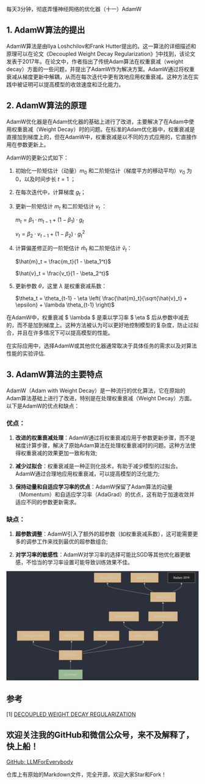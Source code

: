 每天3分钟，彻底弄懂神经网络的优化器（十一）AdamW

## 1. AdamW算法的提出
AdamW算法是由Ilya Loshchilov和Frank Hutter提出的。这一算法的详细描述和原理可以在论文《Decoupled Weight Decay Regularization》[1](#refer-anchor-1)中找到，该论文发表于2017年。在论文中，作者指出了传统Adam算法在权重衰减（weight decay）方面的一些问题，并提出了AdamW作为解决方案。AdamW通过将权重衰减从梯度更新中解耦，从而在每次迭代中更有效地应用权重衰减。这种方法在实践中被证明可以提高模型的收敛速度和泛化能力。

## 2. AdamW算法的原理

AdamW优化器是在Adam优化器的基础上进行了改进，主要解决了在Adam中使用权重衰减（Weight Decay）时的问题。在标准的Adam优化器中，权重衰减是直接加到梯度上的，但在AdamW中，权重衰减是以不同的方式应用的，它直接作用在参数更新上。

AdamW的更新公式如下：
1. 初始化一阶矩估计（动量）$m_0$ 和二阶矩估计（梯度平方的移动平均）$v_0$ 为0，以及时间步长 $t=1$ ；

2. 在每次迭代中，计算梯度 $g_t$；

3. 更新一阶矩估计 $m_t$ 和二阶矩估计 $v_t$ ：

   $m_t = \beta_1 \cdot m_{t-1} + (1 - \beta_1) \cdot g_t$

   $v_t = \beta_2 \cdot v_{t-1} + (1 - \beta_2) \cdot g_t^2$
4. 计算偏差修正的一阶矩估计 $\hat{m}_t$ 和二阶矩估计 $\hat{v}_t$：

   $\hat{m}_t = \frac{m_t}{1 - \beta_1^t}$

   $\hat{v}_t = \frac{v_t}{1 - \beta_2^t}$
5. 更新参数 $\theta$，这里 $\lambda$ 是权重衰减系数：

   $\theta_t = \theta_{t-1} - \eta \left( \frac{\hat{m}_t}{\sqrt{\hat{v}_t} + \epsilon} + \lambda \theta_{t-1} \right)$

在AdamW中，权重衰减 $ \lambda $ 是乘以学习率 $ \eta $ 后从参数中减去的，而不是加到梯度上。这种方法被认为可以更好地控制模型的复杂度，防止过拟合，并且在许多情况下可以提高模型的性能。

在实际应用中，选择AdamW或其他优化器通常取决于具体任务的需求以及对算法性能的实验评估.

## 3. AdamW算法的主要特点

AdamW（Adam with Weight Decay）是一种流行的优化算法，它在原始的Adam算法基础上进行了改进，特别是在处理权重衰减（Weight Decay）方面。以下是AdamW的优点和缺点：

### 优点：

1. **改进的权重衰减处理**：AdamW通过将权重衰减应用于参数更新步骤，而不是梯度计算步骤，解决了原始Adam算法在处理权重衰减时的问题。这种方法使得权重衰减的效果更加一致和有效;

2. **减少过拟合**：权重衰减是一种正则化技术，有助于减少模型的过拟合。AdamW通过合理地应用权重衰减，可以提高模型的泛化能力;

3. **保持动量和自适应学习率的优点**：AdamW保留了Adam算法的动量（Momentum）和自适应学习率（AdaGrad）的优点，这有助于加速收敛并适应不同的参数更新需求。


### 缺点：

1. **超参数调整**：AdamW引入了额外的超参数（如权重衰减系数），这可能需要更多的调参工作来找到最优的超参数组合;

2. **对学习率的敏感性**：AdamW对学习率的选择可能比SGD等其他优化器更敏感，不恰当的学习率设置可能导致训练效果不佳。

![alt text](assest/神经网络的优化器（十一）AdamW/0.png)

## 参考

[1] [DECOUPLED WEIGHT DECAY REGULARIZATION](https://arxiv.org/pdf/1711.05101)

## 欢迎关注我的GitHub和微信公众号，来不及解释了，快上船！

[GitHub: LLMForEverybody](https://github.com/luhengshiwo/LLMForEverybody)

仓库上有原始的Markdown文件，完全开源，欢迎大家Star和Fork！